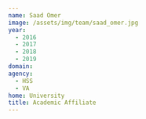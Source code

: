 ```yaml
---
name: Saad Omer
image: /assets/img/team/saad_omer.jpg
year: 
  - 2016
  - 2017
  - 2018
  - 2019
domain:
agency:
  - HSS
  - VA
home: University
title: Academic Affiliate
---
```

